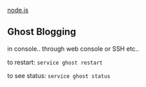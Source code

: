 [node.js](node.md)


## Ghost Blogging


in console.. through web console or SSH etc..


to restart: `service ghost restart`

to see status: `service ghost status`
